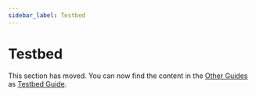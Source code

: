 ```yaml
---
sidebar_label: Testbed
---
```


# Testbed

This section has moved. You can now find the content in the
[Other Guides](../../other-guides) as
[Testbed Guide](../../other-guides/testbed).
